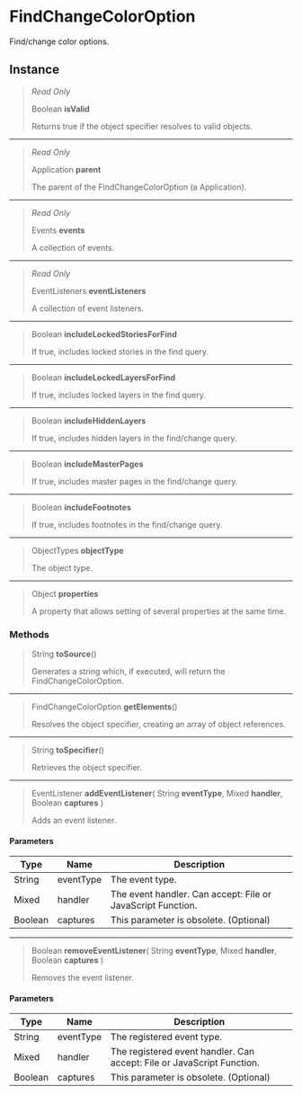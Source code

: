 # FindChangeColorOption
Find/change color options.

## Instance
> *Read Only* 
> 
> Boolean **isValid** 
>
> Returns true if the object specifier resolves to valid objects.
*** 
> *Read Only* 
> 
> Application **parent** 
>
> The parent of the FindChangeColorOption (a Application).
*** 
> *Read Only* 
> 
> Events **events** 
>
> A collection of events.
*** 
> *Read Only* 
> 
> EventListeners **eventListeners** 
>
> A collection of event listeners.
*** 
> Boolean **includeLockedStoriesForFind** 
>
> If true, includes locked stories in the find query.
*** 
> Boolean **includeLockedLayersForFind** 
>
> If true, includes locked layers in the find query.
*** 
> Boolean **includeHiddenLayers** 
>
> If true, includes hidden layers in the find/change query.
*** 
> Boolean **includeMasterPages** 
>
> If true, includes master pages in the find/change query.
*** 
> Boolean **includeFootnotes** 
>
> If true, includes footnotes in the find/change query.
*** 
> ObjectTypes **objectType** 
>
> The object type.
*** 
> Object **properties** 
>
> A property that allows setting of several properties at the same time.

### Methods
> String **toSource**()
> 
> Generates a string which, if executed, will return the FindChangeColorOption.
*** 
> FindChangeColorOption **getElements**()
> 
> Resolves the object specifier, creating an array of object references.
*** 
> String **toSpecifier**()
> 
> Retrieves the object specifier.
*** 
> EventListener **addEventListener**( String **eventType**, Mixed **handler**, Boolean **captures** )
> 
> Adds an event listener.
#### Parameters
| Type | Name | Description |
|---|---|---|
| String | eventType | The event type. |
| Mixed | handler | The event handler. Can accept: File or JavaScript Function. |
| Boolean | captures | This parameter is obsolete. (Optional) |

*** 
> Boolean **removeEventListener**( String **eventType**, Mixed **handler**, Boolean **captures** )
> 
> Removes the event listener.
#### Parameters
| Type | Name | Description |
|---|---|---|
| String | eventType | The registered event type. |
| Mixed | handler | The registered event handler. Can accept: File or JavaScript Function. |
| Boolean | captures | This parameter is obsolete. (Optional) |


